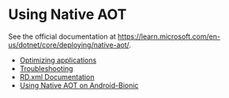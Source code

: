 # Using Native AOT

See the official documentation at https://learn.microsoft.com/en-us/dotnet/core/deploying/native-aot/.

- [Optimizing applications](optimizing.md)
- [Troubleshooting](troubleshooting.md)
- [RD.xml Documentation](rd-xml-format.md)
- [Using Native AOT on Android-Bionic](android-bionic.md)
